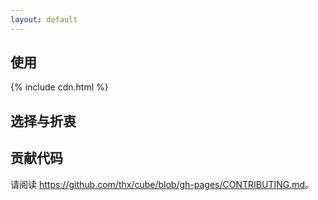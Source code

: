 ```yaml
---
layout: default
---
```


## 使用

{% include cdn.html %}

## 选择与折衷

## 贡献代码

请阅读 <https://github.com/thx/cube/blob/gh-pages/CONTRIBUTING.md>。